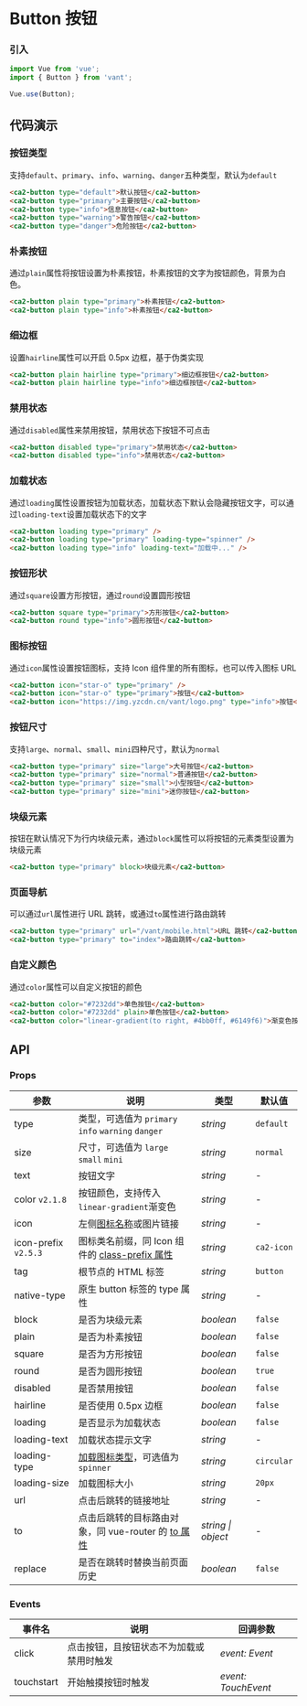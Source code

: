 # Button 按钮

### 引入

```js
import Vue from 'vue';
import { Button } from 'vant';

Vue.use(Button);
```

## 代码演示

### 按钮类型

支持`default`、`primary`、`info`、`warning`、`danger`五种类型，默认为`default`

```html
<ca2-button type="default">默认按钮</ca2-button>
<ca2-button type="primary">主要按钮</ca2-button>
<ca2-button type="info">信息按钮</ca2-button>
<ca2-button type="warning">警告按钮</ca2-button>
<ca2-button type="danger">危险按钮</ca2-button>
```

### 朴素按钮

通过`plain`属性将按钮设置为朴素按钮，朴素按钮的文字为按钮颜色，背景为白色。

```html
<ca2-button plain type="primary">朴素按钮</ca2-button>
<ca2-button plain type="info">朴素按钮</ca2-button>
```

### 细边框

设置`hairline`属性可以开启 0.5px 边框，基于伪类实现

```html
<ca2-button plain hairline type="primary">细边框按钮</ca2-button>
<ca2-button plain hairline type="info">细边框按钮</ca2-button>
```

### 禁用状态

通过`disabled`属性来禁用按钮，禁用状态下按钮不可点击

```html
<ca2-button disabled type="primary">禁用状态</ca2-button>
<ca2-button disabled type="info">禁用状态</ca2-button>
```

### 加载状态

通过`loading`属性设置按钮为加载状态，加载状态下默认会隐藏按钮文字，可以通过`loading-text`设置加载状态下的文字

```html 
<ca2-button loading type="primary" />
<ca2-button loading type="primary" loading-type="spinner" />
<ca2-button loading type="info" loading-text="加载中..." />
```

### 按钮形状

通过`square`设置方形按钮，通过`round`设置圆形按钮

```html 
<ca2-button square type="primary">方形按钮</ca2-button>
<ca2-button round type="info">圆形按钮</ca2-button>
```

### 图标按钮

通过`icon`属性设置按钮图标，支持 Icon 组件里的所有图标，也可以传入图标 URL

```html 
<ca2-button icon="star-o" type="primary" />
<ca2-button icon="star-o" type="primary">按钮</ca2-button>
<ca2-button icon="https://img.yzcdn.cn/vant/logo.png" type="info">按钮</ca2-button>
```

### 按钮尺寸

支持`large`、`normal`、`small`、`mini`四种尺寸，默认为`normal`

```html 
<ca2-button type="primary" size="large">大号按钮</ca2-button>
<ca2-button type="primary" size="normal">普通按钮</ca2-button>
<ca2-button type="primary" size="small">小型按钮</ca2-button>
<ca2-button type="primary" size="mini">迷你按钮</ca2-button>
```

### 块级元素

按钮在默认情况下为行内块级元素，通过`block`属性可以将按钮的元素类型设置为块级元素

```html
<ca2-button type="primary" block>块级元素</ca2-button>
```

### 页面导航

可以通过`url`属性进行 URL 跳转，或通过`to`属性进行路由跳转

```html
<ca2-button type="primary" url="/vant/mobile.html">URL 跳转</ca2-button>
<ca2-button type="primary" to="index">路由跳转</ca2-button>
```

### 自定义颜色

通过`color`属性可以自定义按钮的颜色

```html
<ca2-button color="#7232dd">单色按钮</ca2-button>
<ca2-button color="#7232dd" plain>单色按钮</ca2-button>
<ca2-button color="linear-gradient(to right, #4bb0ff, #6149f6)">渐变色按钮</ca2-button>
```

## API

### Props

| 参数 | 说明 | 类型 | 默认值 |
|------|------|------|------|
| type | 类型，可选值为 `primary` `info` `warning` `danger` | *string* | `default` |
| size | 尺寸，可选值为 `large` `small` `mini` | *string* | `normal` |
| text | 按钮文字 | *string* | - |
| color `v2.1.8` | 按钮颜色，支持传入`linear-gradient`渐变色 | *string* | - |
| icon | 左侧[图标名称](#/zh-CN/icon)或图片链接 | *string* | - |
| icon-prefix `v2.5.3` | 图标类名前缀，同 Icon 组件的 [class-prefix 属性](#/zh-CN/icon#props) | *string* | `ca2-icon` |
| tag | 根节点的 HTML 标签 | *string* | `button` |
| native-type | 原生 button 标签的 type 属性 | *string* | - |
| block | 是否为块级元素 | *boolean* | `false` |
| plain | 是否为朴素按钮 | *boolean* | `false` |
| square | 是否为方形按钮 | *boolean* | `false` |
| round | 是否为圆形按钮 | *boolean* | `true` |
| disabled | 是否禁用按钮 | *boolean* | `false` |
| hairline | 是否使用 0.5px 边框 | *boolean* | `false` |
| loading | 是否显示为加载状态 | *boolean* | `false` |
| loading-text | 加载状态提示文字 | *string* | - |
| loading-type | [加载图标类型](#/zh-CN/loading)，可选值为`spinner` | *string* | `circular` |
| loading-size | 加载图标大小 | *string* | `20px` |
| url | 点击后跳转的链接地址 | *string* | - |
| to | 点击后跳转的目标路由对象，同 vue-router 的 [to 属性](https://router.vuejs.org/zh/api/#to) | *string \| object* | - |
| replace | 是否在跳转时替换当前页面历史 | *boolean* | `false` |

### Events

| 事件名 | 说明 | 回调参数 |
|------|------|------|
| click | 点击按钮，且按钮状态不为加载或禁用时触发 | *event: Event* |
| touchstart | 开始触摸按钮时触发 | *event: TouchEvent* |
